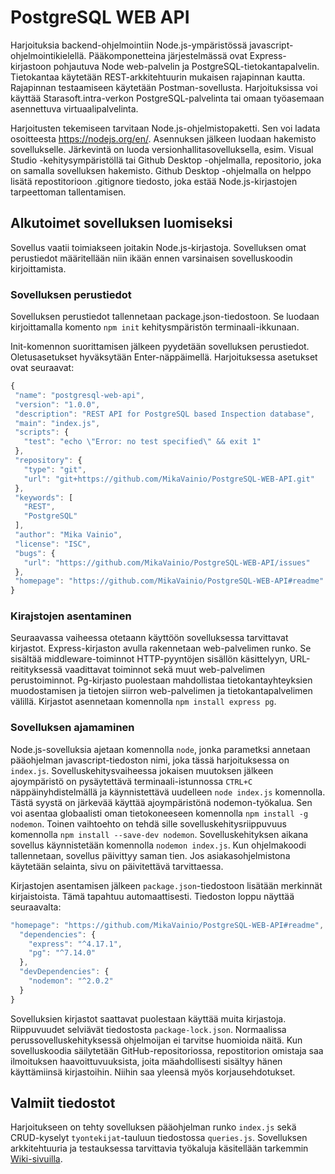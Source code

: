 # PostgreSQL WEB API
 Harjoituksia backend-ohjelmointiin Node.js-ympäristössä javascript-ohjelmointikielellä. Pääkomponetteina järjestelmässä ovat Express-kirjastoon pohjautuva Node web-palvelin ja PostgreSQL-tietokantapalvelin. Tietokantaa käytetään REST-arkkitehtuurin mukaisen rajapinnan kautta. Rajapinnan testaamiseen käytetään Postman-sovellusta. Harjoituksissa voi käyttää Starasoft.intra-verkon PostgreSQL-palvelinta tai omaan työasemaan asennettuva virtuaalipalvelinta.

 Harjoitusten tekemiseen tarvitaan Node.js-ohjelmistopaketti. Sen voi ladata osoitteesta https://nodejs.org/en/. Asennuksen jälkeen luodaan hakemisto sovellukselle. Järkevintä on luoda versionhallitasovelluksella, esim. Visual Studio -kehitysympäristöllä tai Github Desktop -ohjelmalla, repositorio, joka on samalla sovelluksen hakemisto. Github Desktop -ohjelmalla on helppo lisätä repostitorioon .gitignore tiedosto, joka estää Node.js-kirjastojen tarpeettoman tallentamisen. 

 ## Alkutoimet sovelluksen luomiseksi
 Sovellus vaatii toimiakseen joitakin Node.js-kirjastoja. Sovelluksen omat perustiedot määritellään niin ikään ennen varsinaisen sovelluskoodin kirjoittamista.
 ### Sovelluksen perustiedot
 Sovelluksen perustiedot tallennetaan package.json-tiedostoon. Se luodaan kirjoittamalla komento `npm init` kehitysmpäristön terminaali-ikkunaan.
 
 Init-komennon suorittamisen jälkeen pyydetään sovelluksen perustiedot. Oletusasetukset hyväksytään Enter-näppäimellä. Harjoituksessa asetukset ovat seuraavat:
 ```javascript
 {
  "name": "postgresql-web-api",
  "version": "1.0.0",
  "description": "REST API for PostgreSQL based Inspection database",
  "main": "index.js",
  "scripts": {
    "test": "echo \"Error: no test specified\" && exit 1"
  },
  "repository": {
    "type": "git",
    "url": "git+https://github.com/MikaVainio/PostgreSQL-WEB-API.git"
  },
  "keywords": [
    "REST",
    "PostgreSQL"
  ],
  "author": "Mika Vainio",
  "license": "ISC",
  "bugs": {
    "url": "https://github.com/MikaVainio/PostgreSQL-WEB-API/issues"
  },
  "homepage": "https://github.com/MikaVainio/PostgreSQL-WEB-API#readme"
}
```
### Kirajstojen asentaminen
Seuraavassa vaiheessa otetaann käyttöön sovelluksessa tarvittavat kirjastot. Express-kirjaston avulla rakennetaan web-palvelimen runko. Se sisältää middleware-toiminnot HTTP-pyyntöjen sisällön käsittelyyn, URL-reitityksessä vaadittavat toiminnot sekä muut web-palvelimen perustoiminnot. Pg-kirjasto puolestaan mahdollistaa tietokantayhteyksien muodostamisen ja tietojen siirron web-palvelimen ja tietokantapalvelimen välillä. Kirjastot asennetaan komennolla `npm install express pg`.

### Sovelluksen ajamaminen
Node.js-sovelluksia ajetaan komennolla `node`, jonka parametksi annetaan pääohjelman javascript-tiedoston nimi, joka tässä harjoituksessa on `index.js`. Sovelluskehitysvaiheessa jokaisen muutoksen jälkeen ajoympäristö on pysäytettävä terminaali-istunnossa `CTRL+C` näppäinyhdistelmällä ja käynnistettävä uudelleen `node index.js` komennolla. Tästä syystä on järkevää käyttää ajoympäristönä nodemon-työkalua. Sen voi asentaa globaalisti oman tietokoneeseen komennolla `npm install -g nodemon`. Toinen vaihtoehto on tehdä sille sovelluskehitysriippuvuus komennolla `npm install --save-dev nodemon`. Sovelluskehityksen aikana sovellus käynnistetään komennolla `nodemon index.js`. Kun ohjelmakoodi tallennetaan, sovellus päivittyy saman tien. Jos asiakasohjelmistona käytetään selainta, sivu on päivitettävä tarvittaessa.

Kirjastojen asentamisen jälkeen `package.json`-tiedostoon lisätään merkinnät kirjaistoista. Tämä tapahtuu automaattisesti. Tiedoston loppu näyttää seuraavalta:
```javascript
"homepage": "https://github.com/MikaVainio/PostgreSQL-WEB-API#readme",
  "dependencies": {
    "express": "^4.17.1",
    "pg": "^7.14.0"
  },
  "devDependencies": {
    "nodemon": "^2.0.2"
  }
}
```
Sovelluksien kirjastot saattavat puolestaan käyttää muita kirjastoja. Riippuvuudet selviävät tiedostosta `package-lock.json`. Normaalissa perussovelluskehityksessä ohjelmoijan ei tarvitse huomioida näitä. Kun sovelluskoodia säilytetään GitHub-repositoriossa, repostitorion omistaja saa ilmoituksen haavoittuvuuksista, joita mäahdollisesti sisältyy hänen käyttämiinsä kirjastoihin. Niihin saa yleensä myös korjausehdotukset.

## Valmiit tiedostot
Harjoitukseen on tehty sovelluksen pääohjelman runko `index.js` sekä CRUD-kyselyt `tyontekijat`-tauluun tiedostossa `queries.js`. Sovelluksen arkkitehtuuria ja testauksessa tarvittavia työkaluja käsitellään tarkemmin [Wiki-sivuilla](https://github.com/MikaVainio/PostgreSQL-WEB-API/wiki).



